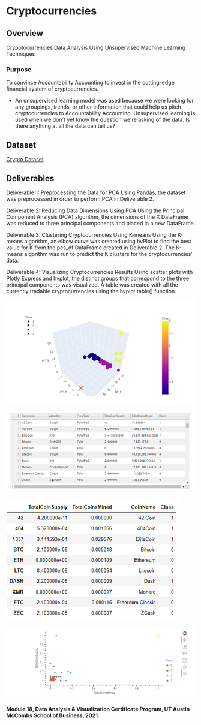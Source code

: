 # Cryptocurrencies

## Overview
Crypotocurrencies Data Analysis Using Unsupervised Machine Learning Techniques  

### Purpose
To convince Accountability Accounting to invest in the cutting-edge financial system of cryptocurrencies. 

- An unsupervised learning model was used because we were looking for any groupings, trends, or other information that could help us pitch cryptocurrencies to Accountability Accounting. Unsupervised learning is used when we don't yet know the question we're asking of the data. Is there anything at all the data can tell us?

## Dataset

[Crypto Dataset](http://localhost:8888/edit/UTBootcamp/Cryptocurrencies/Resources/crypto_data.csv)

## Deliverables

Deliverable 1: Preprocessing the Data for PCA 
Using Pandas, the dataset was preprocessed in order to perform PCA in Deliverable 2.

Deliverable 2: Reducing Data Dimensions Using PCA 
Using the Principal Component Analysis (PCA) algorithm, the dimensions of the X DataFrame was reduced to three principal components and placed in a new DataFrame.

Deliverable 3: Clustering Cryptocurrencies Using K-means 
Using the K-means algorithm, an elbow curve was created using hvPlot to find the best value for K from the pcs_df DataFrame created in Deliverable 2. The K-means algorithm was run to predict the K clusters for the cryptocurrencies’ data.

Deliverable 4: Visualizing Cryptocurrencies Results
Using scatter plots with Plotly Express and hvplot, the distinct groups that correspond to the three principal components was visualized. A table was created with all the currently tradable cryptocurrencies using the hvplot.table() function.

![3D_scatter_plot.png](https://github.com/KimberlyCrawford/Cryptocurrencies/blob/main/Resources/3D_scatter_plot.png)

![Tradeable.png](https://github.com/KimberlyCrawford/Cryptocurrencies/blob/main/Resources/Tradeable.png)

![New_dataframe.png](https://github.com/KimberlyCrawford/Cryptocurrencies/blob/main/Resources/New_dataframe.png)

![scatter_plot.png](https://github.com/KimberlyCrawford/Cryptocurrencies/blob/main/Resources/scatter_plot.png)

#### Module 18, Data Analysis & Visualization Certificate Program, UT Austin McCombs School of Business, 2021.
